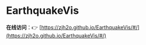 # EarthquakeVis
**在线访问**：👉 [https://zjh2o.github.io/EarthquakeVis/#/](https://zjh2o.github.io/EarthquakeVis/#/)
